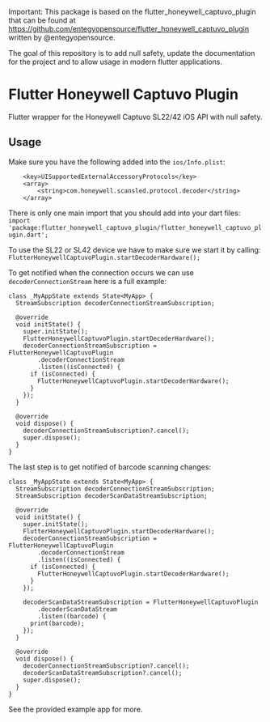 Important: This package is based on the flutter_honeywell_captuvo_plugin that can be found at https://github.com/entegyopensource/flutter_honeywell_captuvo_plugin written by @entegyopensource.

The goal of this repository is to add null safety, update the documentation for the project and to allow usage in modern flutter applications.

# Flutter Honeywell Captuvo Plugin
Flutter wrapper for the Honeywell Captuvo SL22/42 iOS API with null safety.

## Usage

Make sure you have the following added into the `ios/Info.plist`:
```
	<key>UISupportedExternalAccessoryProtocols</key>
	<array>
		<string>com.honeywell.scansled.protocol.decoder</string>
	</array>
```

There is only one main import that you should add into your dart files:
`import 'package:flutter_honeywell_captuvo_plugin/flutter_honeywell_captuvo_plugin.dart';`

To use the SL22 or SL42 device we have to make sure we start it by calling:
`FlutterHoneywellCaptuvoPlugin.startDecoderHardware();`

To get notified when the connection occurs we can use `decoderConnectionStream` here is a full example:
```
class _MyAppState extends State<MyApp> {
  StreamSubscription decoderConnectionStreamSubscription;

  @override
  void initState() {
    super.initState();
    FlutterHoneywellCaptuvoPlugin.startDecoderHardware();
    decoderConnectionStreamSubscription = FlutterHoneywellCaptuvoPlugin
        .decoderConnectionStream
        .listen((isConnected) {
      if (isConnected) {
        FlutterHoneywellCaptuvoPlugin.startDecoderHardware();
      }
    });
  }

  @override
  void dispose() {
    decoderConnectionStreamSubscription?.cancel();
    super.dispose();
  }
}
```

The last step is to get notified of barcode scanning changes:
```
class _MyAppState extends State<MyApp> {
  StreamSubscription decoderConnectionStreamSubscription;
  StreamSubscription decoderScanDataStreamSubscription;

  @override
  void initState() {
    super.initState();
    FlutterHoneywellCaptuvoPlugin.startDecoderHardware();
    decoderConnectionStreamSubscription = FlutterHoneywellCaptuvoPlugin
        .decoderConnectionStream
        .listen((isConnected) {
      if (isConnected) {
        FlutterHoneywellCaptuvoPlugin.startDecoderHardware();
      }
    });

    decoderScanDataStreamSubscription = FlutterHoneywellCaptuvoPlugin
        .decoderScanDataStream
        .listen((barcode) {
      print(barcode);
    });
  }

  @override
  void dispose() {
    decoderConnectionStreamSubscription?.cancel();
    decoderScanDataStreamSubscription?.cancel();
    super.dispose();
  }
}
```

See the provided example app for more.
